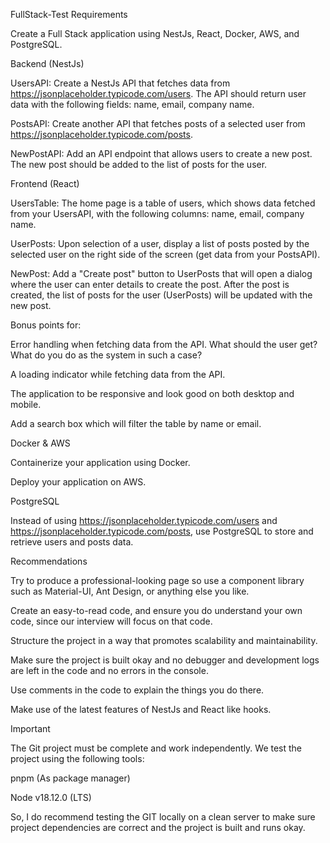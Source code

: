 FullStack-Test Requirements 

Create a Full Stack application using NestJs, React, Docker, AWS, and PostgreSQL. 

Backend (NestJs) 

UsersAPI: Create a NestJs API that fetches data from https://jsonplaceholder.typicode.com/users. The API should return user data with the following fields: name, email, company name. 

PostsAPI: Create another API that fetches posts of a selected user from https://jsonplaceholder.typicode.com/posts. 

NewPostAPI: Add an API endpoint that allows users to create a new post. The new post should be added to the list of posts for the user. 

Frontend (React) 

UsersTable: The home page is a table of users, which shows data fetched from your UsersAPI, with the following columns: name, email, company name. 

UserPosts: Upon selection of a user, display a list of posts posted by the selected user on the right side of the screen (get data from your PostsAPI). 

NewPost: Add a "Create post" button to UserPosts that will open a dialog where the user can enter details to create the post. After the post is created, the list of posts for the user (UserPosts) will be updated with the new post. 

Bonus points for: 

Error handling when fetching data from the API. What should the user get? What do you do as the system in such a case? 

A loading indicator while fetching data from the API. 

The application to be responsive and look good on both desktop and mobile. 

Add a search box which will filter the table by name or email. 

Docker & AWS 

Containerize your application using Docker. 

Deploy your application on AWS. 

PostgreSQL 

Instead of using https://jsonplaceholder.typicode.com/users and https://jsonplaceholder.typicode.com/posts, use PostgreSQL to store and retrieve users and posts data. 

Recommendations 

Try to produce a professional-looking page so use a component library such as Material-UI, Ant Design, or anything else you like. 

Create an easy-to-read code, and ensure you do understand your own code, since our interview will focus on that code. 

Structure the project in a way that promotes scalability and maintainability. 

Make sure the project is built okay and no debugger and development logs are left in the code and no errors in the console. 

Use comments in the code to explain the things you do there. 

Make use of the latest features of NestJs and React like hooks. 

Important 

The Git project must be complete and work independently. We test the project using the following tools: 

pnpm (As package manager) 

Node v18.12.0 (LTS) 

So, I do recommend testing the GIT locally on a clean server to make sure project dependencies are correct and the project is built and runs okay. 
